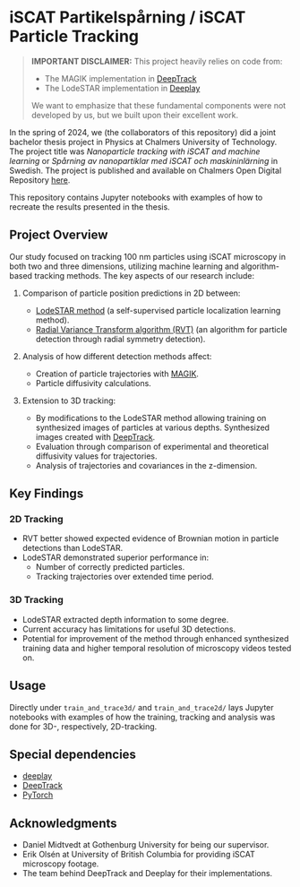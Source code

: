 # iSCAT Partikelspårning / iSCAT Particle Tracking

> **IMPORTANT DISCLAIMER:** 
> This project heavily relies on code from:
> - The MAGIK implementation in [DeepTrack](https://github.com/DeepTrackAI/DeepTrack2)
> - The LodeSTAR implementation in [Deeplay](https://github.com/DeepTrackAI/deeplay)
> 
> We want to emphasize that these fundamental components were not developed by us, but we built upon their excellent work.

In the spring of 2024, we (the collaborators of this repository) did a joint bachelor thesis project in Physics at Chalmers University of Technology. The project title was *Nanoparticle tracking with iSCAT and machine learning* or *Spårning av nanopartiklar med iSCAT och maskininlärning* in Swedish. The project is published and available on Chalmers Open Digital Repository [here](https://odr.chalmers.se/items/c62d19ca-2549-4139-b840-9ccaa8460a30).

This repository contains Jupyter notebooks with examples of how to recreate the results presented in the thesis.

## Project Overview
Our study focused on tracking 100 nm particles using iSCAT microscopy in both two and three dimensions, utilizing machine learning and algorithm-based tracking methods. The key aspects of our research include:

1. Comparison of particle position predictions in 2D between:
   - [LodeSTAR method](https://www.nature.com/articles/s41467-022-35004-y) (a self-supervised particle localization learning method).
   - [Radial Variance Transform algorithm (RVT)](https://opg.optica.org/oe/fulltext.cfm?uri=oe-29-7-11070&id=449504) (an algorithm for particle detection through radial symmetry detection).

2. Analysis of how different detection methods affect:
   - Creation of particle trajectories with [MAGIK](https://www.nature.com/articles/s42256-022-00595-0).
   - Particle diffusivity calculations.

3. Extension to 3D tracking:
   - By modifications to the LodeSTAR method allowing training on synthesized images of particles at various depths. Synthesized images created with [DeepTrack](https://github.com/DeepTrackAI/DeepTrack2).
   - Evaluation through comparison of experimental and theoretical diffusivity values for trajectories.
   - Analysis of trajectories and covariances in the z-dimension.

## Key Findings
### 2D Tracking
- RVT better showed expected evidence of Brownian motion in particle detections than LodeSTAR.
- LodeSTAR demonstrated superior performance in:
  - Number of correctly predicted particles.
  - Tracking trajectories over extended time period.

### 3D Tracking
- LodeSTAR extracted depth information to some degree.
- Current accuracy has limitations for useful 3D detections.
- Potential for improvement of the method through enhanced synthesized training data and higher temporal resolution of microscopy videos tested on.

## Usage
Directly under ```train_and_trace3d/``` and ```train_and_trace2d/``` lays Jupyter notebooks with examples of how the training, tracking and analysis was done for 3D-, respectively, 2D-tracking.

## Special dependencies
- [deeplay](https://github.com/DeepTrackAI/deeplay)
- [DeepTrack](https://github.com/DeepTrackAI/DeepTrack2)
- [PyTorch](https://github.com/pytorch/pytorch)

## Acknowledgments
- Daniel Midtvedt at Gothenburg University for being our supervisor.
- Erik Olsén at University of British Columbia for providing iSCAT microscopy footage.
- The team behind DeepTrack and Deeplay for their implementations.
